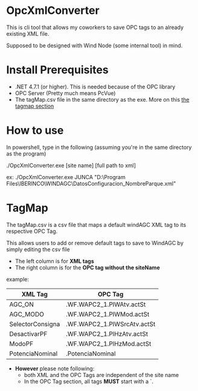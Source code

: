 # OpcXmlConverter

This is cli tool that allows my coworkers to save OPC tags to an already existing XML file. 

Supposed to be designed with Wind Node (some internal tool) in mind. 

# Install Prerequisites

- .NET 4.7.1 (or higher). This is needed because of the OPC library
- OPC Server (Pretty much means PcVue)
- The tagMap.csv file in the same directory as the exe. More on this [the tagmap section](#TagMap)

# How to use

In powershell, type in the following (assuming you're in the same directory as the program)

./OpcXmlConverter.exe [site name] [full path to xml]

ex:
./OpcXmlConverter.exe JUNCA "D:\Program Files\IBERINCO\WINDAGC\DatosConfiguracion_NombreParque.xml"

# TagMap

The tagMap.csv is a csv file that maps a default windAGC XML tag to its respective OPC Tag.

This allows users to add or remove default tags to save to WindAGC by simply editing the csv file 

- The left column is for **XML tags**
- The right column is for the **OPC tag without the siteName**

example:

| XML Tag		|OPC Tag			|
| --- | --- |
| AGC_ON		|.WF.WAPC2_1.PlWAtv.actSt	|
| AGC_MODO		|.WF.WAPC2_1.PlWMod.actSt	|
| SelectorConsigna	|.WF.WAPC2_1.PlWSrcAtv.actSt	|
| DesactivarPF		|.WF.WAPC2_1.PlHzAtv.actSt	|
| ModoPF		|.WF.WAPC2_1.PlHzMod.actSt	|
| PotenciaNominal	|.PotenciaNominal		|

- **However** please note following:
	- both XML and the OPC Tags are independent of the site name
	- In the OPC Tag section, all tags **MUST** start with a `.

